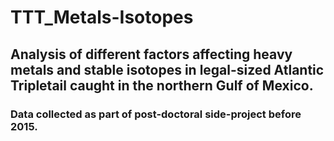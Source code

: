 # TTT_Metals-Isotopes

## Analysis of different factors affecting heavy metals and stable isotopes in legal-sized Atlantic Tripletail caught in the northern Gulf of Mexico.

### Data collected as part of post-doctoral side-project before 2015.
